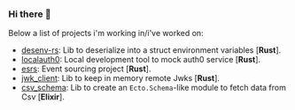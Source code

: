 ### Hi there 👋

Below a list of projects i'm working in/i've worked on:

- [desenv-rs](https://github.com/cottinisimone/desenv-rs): Lib to deserialize into a struct environment variables [**Rust**].
- [localauth0](https://github.com/primait/localauth0): Local development tool to mock auth0 service [**Rust**].
- [esrs](https://github.com/primait/event_sourcing.rs): Event sourcing project [**Rust**].
- [jwk_client](https://github.com/primait/jwks_client): Lib to keep in memory remote Jwks [**Rust**].
- [csv_schema](https://github.com/primait/csv_schema): Lib to create an `Ecto.Schema`-like module to fetch data from Csv [**Elixir**].

<!--
**cottinisimone/cottinisimone** is a ✨ _special_ ✨ repository because its `README.md` (this file) appears on your GitHub profile.

Here are some ideas to get you started:

- 🔭 I’m currently working on ...
- 🌱 I’m currently learning ...
- 👯 I’m looking to collaborate on ...
- 🤔 I’m looking for help with ...
- 💬 Ask me about ...
- 📫 How to reach me: ...
- 😄 Pronouns: ...
- ⚡ Fun fact: ...
-->
